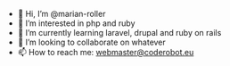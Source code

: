 - 👋 Hi, I’m @marian-roller
- 👀 I’m interested in php and ruby
- 🌱 I’m currently learning laravel, drupal and ruby on rails
- 💞️ I’m looking to collaborate on whatever
- 📫 How to reach me: webmaster@coderobot.eu

<!---
marian-roller/marian-roller is a ✨ special ✨ repository because its `README.md` (this file) appears on your GitHub profile.
You can click the Preview link to take a look at your changes.
--->
